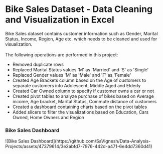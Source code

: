 <H1>Bike Sales Dataset - Data Cleaning and Visualization in Excel</H1>
Bike Sales dataset contains customer information such as Gender, Marital Status, Income, Region, Age etc. which needs to be cleaned and used for visualization. <Br>
<Br> 
The following operations are performed in this project: 
<ul>
  <li>Removed duplicate rows</li>
  <li>Replaced Marital Status values 'M' as 'Married' and 'S' as 'Single'</li>
  <li>Replaced Gender values 'M' as 'Male' and 'F' as 'Female'</li>
  <li>Created Age Brackets column based on the Age of customers to separate customers into Adolescent, Middle Aged and Elderly</li>
  <li>Created Car Owned column to specify if customer owns a car or not</li>
  <li>Created pivot tables to analyze purchase of bikes based on Average income, Age bracket, Marital Status, Commute distance of customers</li>
  <li>Created a dashboard containing charts based on the pivot tables </li>
  <li>Added slicers to filter the visualizations based on Education, Cars Owned, Home Owners and Region</li>
</ul>
<H3>Bike Sales Dashboard</H3>
![Bike Sales Dashboard](https://github.com/SaVignesh/Data-Analysis-Projects/assets/47379614/3e2abfd7-7976-442d-a471-6e4dd7360d41)

